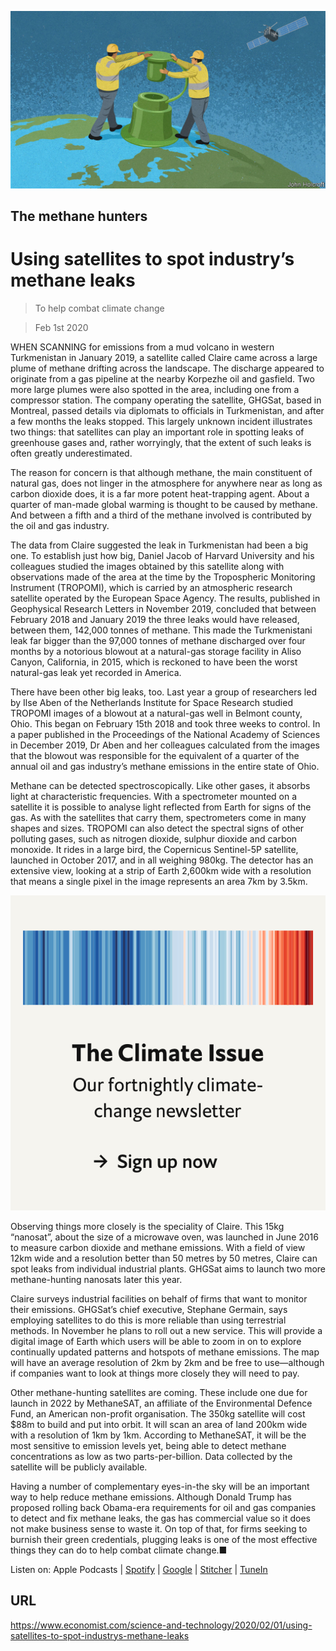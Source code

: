 ![](./images/20200201_STD001_1.jpg)

## The methane hunters

# Using satellites to spot industry’s methane leaks

> To help combat climate change

> Feb 1st 2020

WHEN SCANNING for emissions from a mud volcano in western Turkmenistan in January 2019, a satellite called Claire came across a large plume of methane drifting across the landscape. The discharge appeared to originate from a gas pipeline at the nearby Korpezhe oil and gasfield. Two more large plumes were also spotted in the area, including one from a compressor station. The company operating the satellite, GHGSat, based in Montreal, passed details via diplomats to officials in Turkmenistan, and after a few months the leaks stopped. This largely unknown incident illustrates two things: that satellites can play an important role in spotting leaks of greenhouse gases and, rather worryingly, that the extent of such leaks is often greatly underestimated.

The reason for concern is that although methane, the main constituent of natural gas, does not linger in the atmosphere for anywhere near as long as carbon dioxide does, it is a far more potent heat-trapping agent. About a quarter of man-made global warming is thought to be caused by methane. And between a fifth and a third of the methane involved is contributed by the oil and gas industry.

The data from Claire suggested the leak in Turkmenistan had been a big one. To establish just how big, Daniel Jacob of Harvard University and his colleagues studied the images obtained by this satellite along with observations made of the area at the time by the Tropospheric Monitoring Instrument (TROPOMI), which is carried by an atmospheric research satellite operated by the European Space Agency. The results, published in Geophysical Research Letters in November 2019, concluded that between February 2018 and January 2019 the three leaks would have released, between them, 142,000 tonnes of methane. This made the Turkmenistani leak far bigger than the 97,000 tonnes of methane discharged over four months by a notorious blowout at a natural-gas storage facility in Aliso Canyon, California, in 2015, which is reckoned to have been the worst natural-gas leak yet recorded in America.

There have been other big leaks, too. Last year a group of researchers led by Ilse Aben of the Netherlands Institute for Space Research studied TROPOMI images of a blowout at a natural-gas well in Belmont county, Ohio. This began on February 15th 2018 and took three weeks to control. In a paper published in the Proceedings of the National Academy of Sciences in December 2019, Dr Aben and her colleagues calculated from the images that the blowout was responsible for the equivalent of a quarter of the annual oil and gas industry’s methane emissions in the entire state of Ohio.

Methane can be detected spectroscopically. Like other gases, it absorbs light at characteristic frequencies. With a spectrometer mounted on a satellite it is possible to analyse light reflected from Earth for signs of the gas. As with the satellites that carry them, spectrometers come in many shapes and sizes. TROPOMI can also detect the spectral signs of other polluting gases, such as nitrogen dioxide, sulphur dioxide and carbon monoxide. It rides in a large bird, the Copernicus Sentinel-5P satellite, launched in October 2017, and in all weighing 980kg. The detector has an extensive view, looking at a strip of Earth 2,600km wide with a resolution that means a single pixel in the image represents an area 7km by 3.5km.

[](https://www.economist.com//theclimateissue/)

![](./images/article_call-to-action_-_the_climate_issue2x_5.png)

Observing things more closely is the speciality of Claire. This 15kg “nanosat”, about the size of a microwave oven, was launched in June 2016 to measure carbon dioxide and methane emissions. With a field of view 12km wide and a resolution better than 50 metres by 50 metres, Claire can spot leaks from individual industrial plants. GHGSat aims to launch two more methane-hunting nanosats later this year.

Claire surveys industrial facilities on behalf of firms that want to monitor their emissions. GHGSat’s chief executive, Stephane Germain, says employing satellites to do this is more reliable than using terrestrial methods. In November he plans to roll out a new service. This will provide a digital image of Earth which users will be able to zoom in on to explore continually updated patterns and hotspots of methane emissions. The map will have an average resolution of 2km by 2km and be free to use—although if companies want to look at things more closely they will need to pay.

Other methane-hunting satellites are coming. These include one due for launch in 2022 by MethaneSAT, an affiliate of the Environmental Defence Fund, an American non-profit organisation. The 350kg satellite will cost $88m to build and put into orbit. It will scan an area of land 200km wide with a resolution of 1km by 1km. According to MethaneSAT, it will be the most sensitive to emission levels yet, being able to detect methane concentrations as low as two parts-per-billion. Data collected by the satellite will be publicly available.

Having a number of complementary eyes-in-the sky will be an important way to help reduce methane emissions. Although Donald Trump has proposed rolling back Obama-era requirements for oil and gas companies to detect and fix methane leaks, the gas has commercial value so it does not make business sense to waste it. On top of that, for firms seeking to burnish their green credentials, plugging leaks is one of the most effective things they can do to help combat climate change.■



Listen on: Apple Podcasts | [Spotify](https://www.economist.com/https://open.spotify.com/show/0BCUrdrOb3tvfIwazeLBUH) | [Google](https://www.economist.com/https://www.google.com/podcasts?feed=aHR0cHM6Ly9yc3MuYWNhc3QuY29tL3RoZWVjb25vbWlzdGJhYmJhZ2U) | [Stitcher](https://www.economist.com/http://www.stitcher.com/s?fid=142124&refid=stpr) | [TuneIn](https://www.economist.com/https://tunein.com/podcasts/News--Politics-Podcasts/The-Economist-Babbage-p401958/)

## URL

https://www.economist.com/science-and-technology/2020/02/01/using-satellites-to-spot-industrys-methane-leaks
